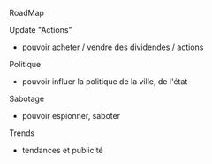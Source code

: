 

RoadMap


Update "Actions"
* pouvoir acheter / vendre des dividendes / actions

Politique
* pouvoir influer la politique de la ville, de l'état

Sabotage
* pouvoir espionner, saboter

Trends
* tendances et publicité


